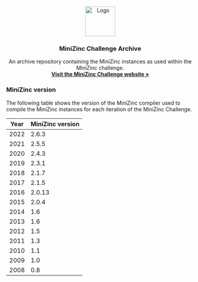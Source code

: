 <!-- PROJECT LOGO -->
<br />
<p align="center">
  <a href="https://www.minizinc.org/">
    <img src="https://www.minizinc.org/MiniZn_logo.png" alt="Logo" width="80" height="80">
  </a>

  <h3 align="center">MiniZinc Challenge Archive</h3>

  <p align="center">
    An archive repository containing the MiniZinc instances as used within the MiniZinc challenge.
    <br />
    <a href="https://www.minizinc.org/challenge"><strong>Visit the MiniZinc Challenge website »</strong></a>
  </p>
</p>

### MiniZinc version

The following table shows the version of the MiniZinc compiler used to compile the MiniZinc instances for each iteration of the MiniZinc Challenge.

| Year | MiniZinc version |
|------|------------------|
| 2022 | 2.6.3            |
| 2021 | 2.5.5            |
| 2020 | 2.4.3            |
| 2019 | 2.3.1            |
| 2018 | 2.1.7            |
| 2017 | 2.1.5            |
| 2016 | 2.0.13           |
| 2015 | 2.0.4            |
| 2014 | 1.6              |
| 2013 | 1.6              |
| 2012 | 1.5              |
| 2011 | 1.3              |
| 2010 | 1.1              |
| 2009 | 1.0              |
| 2008 | 0.8              |
